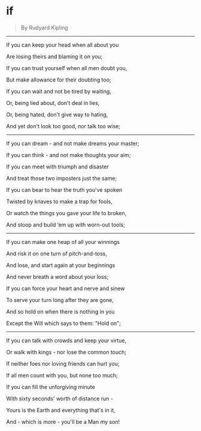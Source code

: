 # if 
>By Rudyard Kipling 
---
If you can keep your head when all about you 

Are losing theirs and blaming it on you; 

If you can trust yourself when all men doubt you, 

But make allowance for their doubting too; 

If you can wait and not be tired by waiting, 

Or, being lied about, don't deal in lies, 

Or, being hated, don't give way to hating, 

And yet don't look too good, nor talk too wise; 

---
If you can dream - and not make dreams your master; 

If you can think - and not make thoughts your aim; 

If you can meet with triumph and disaster 

And treat those two imposters just the same; 

If you can bear to hear the truth you've spoken 

Twisted by knaves to make a trap for fools, 

Or watch the things you gave your life to broken, 

And stoop and build ‘em up with worn-out tools; 

---
If you can make one heap of all your winnings 

And risk it on one turn of pitch-and-toss, 

And lose, and start again at your beginnings 

And never breath a word about your loss; 

If you can force your heart and nerve and sinew 

To serve your turn long after they are gone, 

And so hold on when there is nothing in you 

Except the Will which says to them: "Hold on"; 

---
If you can talk with crowds and keep your virtue, 

Or walk with kings - nor lose the common touch; 

If neither foes nor loving friends can hurt you; 

If all men count with you, but none too much; 

If you can fill the unforgiving minute 

With sixty seconds' worth of distance run - 

Yours is the Earth and everything that's in it, 

And - which is more - you'll be a Man my son! 
